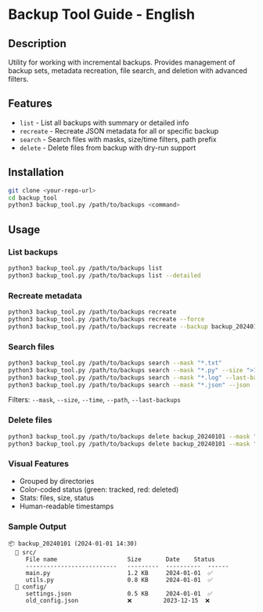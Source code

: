 # Backup Tool Guide - English

## Description

Utility for working with incremental backups. Provides management of backup sets, metadata recreation, file search, and deletion with advanced filters.

## Features

* `list` - List all backups with summary or detailed info
* `recreate` - Recreate JSON metadata for all or specific backup
* `search` - Search files with masks, size/time filters, path prefix
* `delete` - Delete files from backup with dry-run support

## Installation

```bash
git clone <your-repo-url>
cd backup_tool
python3 backup_tool.py /path/to/backups <command>
```

## Usage

### List backups

```bash
python3 backup_tool.py /path/to/backups list
python3 backup_tool.py /path/to/backups list --detailed
```

### Recreate metadata

```bash
python3 backup_tool.py /path/to/backups recreate
python3 backup_tool.py /path/to/backups recreate --force
python3 backup_tool.py /path/to/backups recreate --backup backup_20240101
```

### Search files

```bash
python3 backup_tool.py /path/to/backups search --mask "*.txt"
python3 backup_tool.py /path/to/backups search --mask "*.py" --size ">100K" --time ">2024-01-01"
python3 backup_tool.py /path/to/backups search --mask "*.log" --last-backups 5
python3 backup_tool.py /path/to/backups search --mask "*.json" --json
```

Filters: `--mask`, `--size`, `--time`, `--path`, `--last-backups`

### Delete files

```bash
python3 backup_tool.py /path/to/backups delete backup_20240101 --mask "*.tmp" --dry-run
python3 backup_tool.py /path/to/backups delete backup_20240101 --mask "*.tmp"
```

### Visual Features

* Grouped by directories
* Color-coded status (green: tracked, red: deleted)
* Stats: files, size, status
* Human-readable timestamps

### Sample Output

```
📦 backup_20240101 (2024-01-01 14:30)
  📁 src/
     File name                    Size       Date    Status
     --------------------------   ---------  ----------  ------
     main.py                      1.2 KB     2024-01-01  ✅
     utils.py                     0.8 KB     2024-01-01  ✅
  📁 config/
     settings.json                0.5 KB     2024-01-01  ✅
     old_config.json              ❌         2023-12-15  ❌
```

